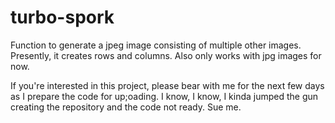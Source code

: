 # turbo-spork
Function to generate a jpeg image consisting of multiple other images. Presently, it creates rows and columns. Also only works with jpg images for now.

If you're interested in this project, please bear with me for the next few days as I prepare the code for up;oading. 
I know, I know, I kinda jumped the gun creating the repository and the code not ready. Sue me.
